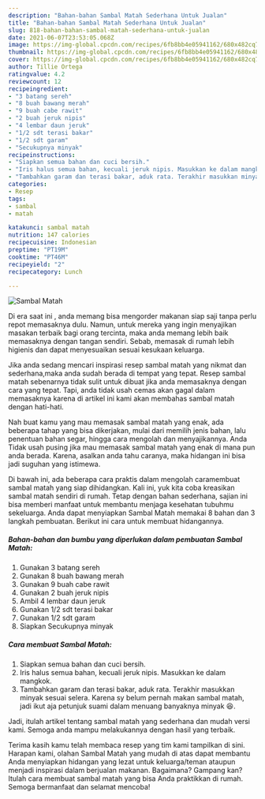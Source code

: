 ```yaml
---
description: "Bahan-bahan Sambal Matah Sederhana Untuk Jualan"
title: "Bahan-bahan Sambal Matah Sederhana Untuk Jualan"
slug: 818-bahan-bahan-sambal-matah-sederhana-untuk-jualan
date: 2021-06-07T23:53:05.068Z
image: https://img-global.cpcdn.com/recipes/6fb8bb4e05941162/680x482cq70/sambal-matah-foto-resep-utama.jpg
thumbnail: https://img-global.cpcdn.com/recipes/6fb8bb4e05941162/680x482cq70/sambal-matah-foto-resep-utama.jpg
cover: https://img-global.cpcdn.com/recipes/6fb8bb4e05941162/680x482cq70/sambal-matah-foto-resep-utama.jpg
author: Tillie Ortega
ratingvalue: 4.2
reviewcount: 12
recipeingredient:
- "3 batang sereh"
- "8 buah bawang merah"
- "9 buah cabe rawit"
- "2 buah jeruk nipis"
- "4 lembar daun jeruk"
- "1/2 sdt terasi bakar"
- "1/2 sdt garam"
- "Secukupnya minyak"
recipeinstructions:
- "Siapkan semua bahan dan cuci bersih."
- "Iris halus semua bahan, kecuali jeruk nipis. Masukkan ke dalam mangkok."
- "Tambahkan garam dan terasi bakar, aduk rata. Terakhir masukkan minyak sesuai selera. Karena sy belum pernah makan sambal matah, jadi ikut aja petunjuk suami dalam menuang banyaknya minyak 😆."
categories:
- Resep
tags:
- sambal
- matah

katakunci: sambal matah 
nutrition: 147 calories
recipecuisine: Indonesian
preptime: "PT19M"
cooktime: "PT46M"
recipeyield: "2"
recipecategory: Lunch

---
```



![Sambal Matah](https://img-global.cpcdn.com/recipes/6fb8bb4e05941162/680x482cq70/sambal-matah-foto-resep-utama.jpg)

Di era  saat ini , anda memang bisa mengorder makanan siap saji tanpa perlu repot memasaknya dulu. Namun, untuk mereka yang ingin menyajikan masakan terbaik bagi orang tercinta, maka anda memang lebih baik memasaknya dengan tangan sendiri. Sebab, memasak di rumah lebih higienis dan dapat menyesuaikan sesuai kesukaan keluarga.

Jika anda sedang mencari inspirasi resep sambal matah yang nikmat dan sederhana,maka anda sudah berada di tempat yang tepat. Resep sambal matah  sebenarnya tidak sulit untuk dibuat jika anda memasaknya dengan cara yang tepat. Tapi, anda tidak usah cemas akan gagal dalam memasaknya 
karena di artikel ini kami akan membahas sambal matah dengan hati-hati.  



Nah buat kamu yang mau memasak sambal matah yang enak, ada beberapa tahap yang bisa dikerjakan, mulai dari memilih jenis bahan, lalu penentuan bahan segar, hingga cara mengolah dan menyajikannya. Anda Tidak usah pusing jika mau memasak sambal matah yang enak di mana pun anda berada. Karena, asalkan anda  tahu caranya, maka hidangan ini bisa jadi suguhan yang istimewa.

Di bawah ini, ada beberapa cara praktis  dalam mengolah caramembuat sambal matah yang siap dihidangkan. Kali ini, yuk kita coba kreasikan sambal matah sendiri di rumah. Tetap dengan bahan sederhana, sajian ini bisa memberi manfaat untuk membantu menjaga kesehatan tubuhmu sekeluarga. Anda dapat menyiapkan Sambal Matah memakai 8 bahan dan 3 langkah pembuatan. Berikut ini cara untuk membuat hidangannya.

<!--inarticleads1-->

##### Bahan-bahan dan bumbu yang diperlukan dalam pembuatan Sambal Matah:

1. Gunakan 3 batang sereh
1. Gunakan 8 buah bawang merah
1. Gunakan 9 buah cabe rawit
1. Gunakan 2 buah jeruk nipis
1. Ambil 4 lembar daun jeruk
1. Gunakan 1/2 sdt terasi bakar
1. Gunakan 1/2 sdt garam
1. Siapkan Secukupnya minyak




<!--inarticleads2-->

##### Cara membuat Sambal Matah:

1. Siapkan semua bahan dan cuci bersih.
1. Iris halus semua bahan, kecuali jeruk nipis. Masukkan ke dalam mangkok.
1. Tambahkan garam dan terasi bakar, aduk rata. Terakhir masukkan minyak sesuai selera. Karena sy belum pernah makan sambal matah, jadi ikut aja petunjuk suami dalam menuang banyaknya minyak 😆.




Jadi, itulah artikel tentang  sambal matah  yang sederhana dan mudah versi kami. Semoga anda mampu melakukannya dengan hasil yang terbaik. 

Terima kasih kamu telah membaca resep yang tim kami tampilkan di sini. Harapan kami, olahan  Sambal Matah yang mudah di atas dapat membantu Anda menyiapkan hidangan yang lezat untuk keluarga/teman ataupun menjadi inspirasi dalam berjualan makanan. Bagaimana? Gampang kan? Itulah cara membuat sambal matah yang bisa Anda praktikkan di rumah. Semoga bermanfaat dan selamat mencoba!

